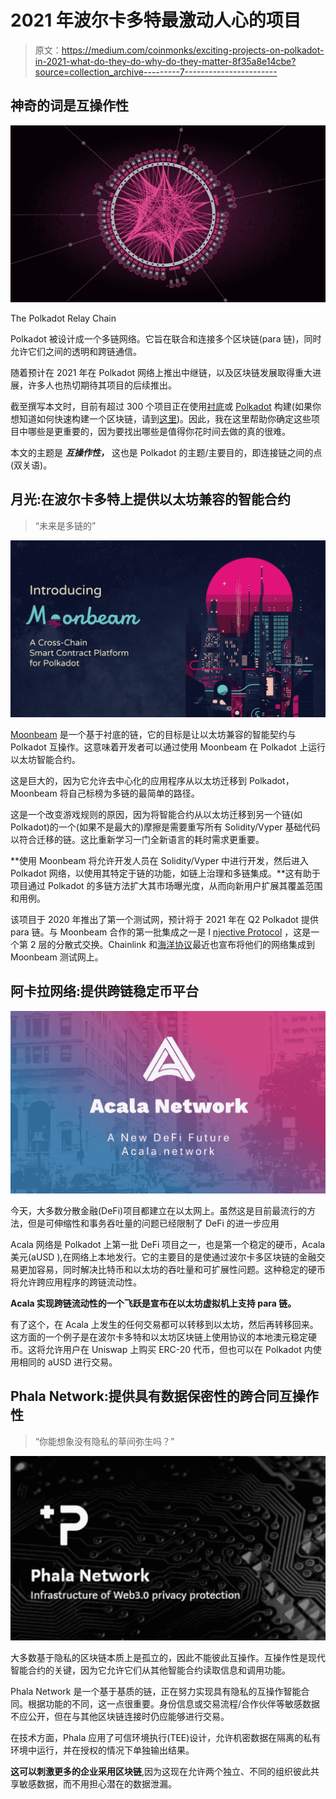 # 2021 年波尔卡多特最激动人心的项目

> 原文：<https://medium.com/coinmonks/exciting-projects-on-polkadot-in-2021-what-do-they-do-why-do-they-matter-8f35a8e14cbe?source=collection_archive---------7----------------------->

## 神奇的词是互操作性

![](img/7643aa2b15baf07626ea573c31b66237.png)

The Polkadot Relay Chain

Polkadot 被设计成一个多链网络。它旨在联合和连接多个区块链(para 链)，同时允许它们之间的透明和跨链通信。

随着预计在 2021 年在 Polkadot 网络上推出中继链，以及区块链发展取得重大进展，许多人也热切期待其项目的后续推出。

截至撰写本文时，目前有超过 300 个项目正在使用[衬底](https://www.substrate.io/)或 [Polkadot](https://polkadot.network/) 构建(如果你想知道如何快速构建一个区块链，请到[这里](https://lukezyx.medium.com/how-to-build-a-blockchain-rapidly-e12bccc46a93))。因此，我在这里帮助你确定这些项目中哪些是更重要的，因为要找出哪些是值得你花时间去做的真的很难。

本文的主题是 ***互操作性，*** 这也是 Polkadot 的主题/主要目的，即连接链之间的点(双关语)。

## **月光:在波尔卡多特上提供以太坊兼容的智能合约**

> “未来是多链的”

![](img/19c4e596988eb567542b56dfba231ed7.png)

[Moonbeam](https://moonbeam.network/) 是一个基于衬底的链，它的目标是让以太坊兼容的智能契约与 Polkadot 互操作。这意味着开发者可以通过使用 Moonbeam 在 Polkadot 上运行以太坊智能合约。

这是巨大的，因为它允许去中心化的应用程序从以太坊迁移到 Polkadot，Moonbeam 将自己标榜为多链的最简单的路径。

这是一个改变游戏规则的原因，因为将智能合约从以太坊迁移到另一个链(如 Polkadot)的一个(如果不是最大的)摩擦是需要重写所有 Solidity/Vyper 基础代码以符合迁移的链。这比重新学习一门全新语言的耗时需求更重要。

**使用 Moonbeam 将允许开发人员在 Solidity/Vyper 中进行开发，然后进入 Polkadot 网络，以使用其特定于链的功能，如链上治理和多链集成。**这有助于项目通过 Polkadot 的多链方法扩大其市场曝光度，从而向新用户扩展其覆盖范围和用例。

该项目于 2020 年推出了第一个测试网，预计将于 2021 年在 Q2 Polkadot 提供 para 链。与 Moonbeam 合作的第一批集成之一是 I [njective Protocol](/injective-labs/injective-integrates-with-polkadot-to-expand-its-decentralized-cross-chain-derivatives-trading-603afcda4bda/) ，这是一个第 2 层的分散式交换。Chainlink 和[海洋协议](https://www.purestake.com/news/moonbeam-and-ocean-protocol-partner-to-bring-a-new-data-economy-to-the-polkadot-ecosystem/)最近也宣布将他们的网络集成到 Moonbeam 测试网上。

## **阿卡拉网络:提供跨链稳定币平台**

![](img/8d5da064b141ae6c0291786fb7163e6b.png)

今天，大多数分散金融(DeFi)项目都建立在以太网上。虽然这是目前最流行的方法，但是可伸缩性和事务吞吐量的问题已经限制了 DeFi 的进一步应用

Acala 网络是 Polkadot 上第一批 DeFi 项目之一，也是第一个稳定的硬币，Acala 美元(aUSD ),在网络上本地发行。它的主要目的是使通过波尔卡多区块链的金融交易更加容易，同时解决比特币和以太坊的吞吐量和可扩展性问题。这种稳定的硬币将允许跨应用程序的跨链流动性。

**Acala 实现跨链流动性的一个飞跃是宣布在以太坊虚拟机上支持 para 链。**

有了这个，在 Acala 上发生的任何交易都可以转移到以太坊，然后再转移回来。这方面的一个例子是在波尔卡多特和以太坊区块链上使用协议的本地澳元稳定硬币。这将允许用户在 Uniswap 上购买 ERC-20 代币，但也可以在 Polkadot 内使用相同的 aUSD 进行交易。

## **Phala Network:提供具有数据保密性的跨合同互操作性**

> “你能想象没有隐私的草间弥生吗？”

![](img/e51a9addc3897743869b5feeb60050c5.png)

大多数基于隐私的区块链本质上是孤立的，因此不能彼此互操作。互操作性是现代智能合约的关键，因为它允许它们从其他智能合约读取信息和调用功能。

Phala Network 是一个基于基质的链，正在努力实现具有隐私的互操作智能合同。根据功能的不同，这一点很重要。身份信息或交易流程/合作伙伴等敏感数据不应公开，但在与其他区块链连接时仍应能够进行交易。

在技术方面，Phala 应用了可信环境执行(TEE)设计，允许机密数据在隔离的私有环境中运行，并在授权的情况下单独输出结果。

**这可以刺激更多的企业采用区块链**,因为这现在允许两个独立、不同的组织彼此共享敏感数据，而不用担心潜在的数据泄漏。